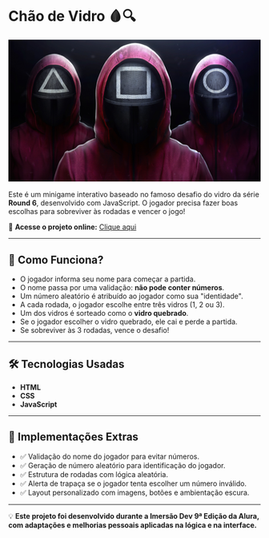 # Chão de Vidro 🩸🔍

![Prévia do Projeto](Images/background.jpeg)

Este é um minigame interativo baseado no famoso desafio do vidro da série **Round 6**, desenvolvido com JavaScript. O jogador precisa fazer boas escolhas para sobreviver às rodadas e vencer o jogo!

🚀 **Acesse o projeto online:** [Clique aqui](https://gabrielcotrimmiron.github.io/chao-de-vidro-jogo/Images/background.jpeg)  

---

## 📌 Como Funciona?

- O jogador informa seu nome para começar a partida.  
- O nome passa por uma validação: **não pode conter números**.  
- Um número aleatório é atribuído ao jogador como sua "identidade".  
- A cada rodada, o jogador escolhe entre três vidros (1, 2 ou 3).  
- Um dos vidros é sorteado como o **vidro quebrado**.  
- Se o jogador escolher o vidro quebrado, ele cai e perde a partida.  
- Se sobreviver às 3 rodadas, vence o desafio!

---

## 🛠 Tecnologias Usadas

- **HTML**  
- **CSS**  
- **JavaScript**

---

## 🎯 Implementações Extras

- ✅ Validação do nome do jogador para evitar números.  
- ✅ Geração de número aleatório para identificação do jogador.  
- ✅ Estrutura de rodadas com lógica aleatória.  
- ✅ Alerta de trapaça se o jogador tenta escolher um número inválido.  
- ✅ Layout personalizado com imagens, botões e ambientação escura.

---

💡 **Este projeto foi desenvolvido durante a Imersão Dev 9ª Edição da Alura, com adaptações e melhorias pessoais aplicadas na lógica e na interface.**

